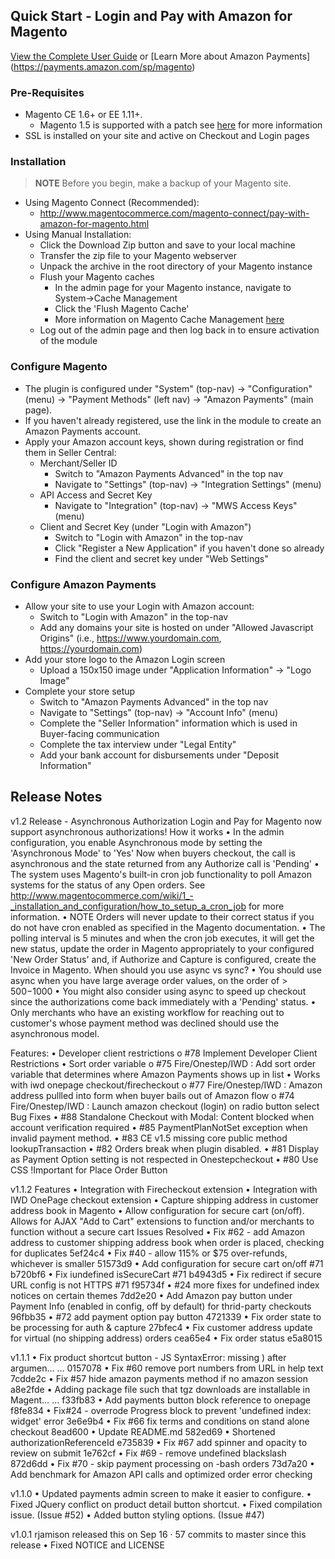 ## Quick Start - Login and Pay with Amazon for Magento

[View the Complete User Guide](https://github.com/amzn/amazon-payments-magento-plugin/wiki)
or [Learn More about Amazon Payments] (https://payments.amazon.com/sp/magento)


### Pre-Requisites
* Magento CE 1.6+ or EE 1.11+.
    * Magento 1.5 is supported with a patch see [here](https://github.com/amzn/amazon-payments-magento-plugin/wiki/Magento-1.5-Compatibility) for more information
* SSL is installed on your site and active on Checkout and Login pages


### Installation
> **NOTE** Before you begin, make a backup of your Magento site.

* Using Magento Connect (Recommended):
    * http://www.magentocommerce.com/magento-connect/pay-with-amazon-for-magento.html
* Using Manual Installation:
    * Click the Download Zip button and save to your local machine
    * Transfer the zip file to your Magento webserver
    * Unpack the archive in the root directory of your Magento instance
    * Flush your Magento caches
        * In the admin page for your Magento instance, navigate to System->Cache Management
        * Click the 'Flush Magento Cache'
        * More information on Magento Cache Management [here](http://www.magentocommerce.com/knowledge-base/entry/cache-storage-management)
    * Log out of the admin page and then log back in to ensure activation of the module


### Configure Magento
* The plugin is configured under "System" (top-nav) -> "Configuration" (menu) -> "Payment Methods" (left nav) -> "Amazon Payments" (main page).
* If you haven't already registered, use the link in the module to create an Amazon Payments account.
* Apply your Amazon account keys, shown during registration or find them in Seller Central:
    * Merchant/Seller ID
       * Switch to "Amazon Payments Advanced" in the top nav
       * Navigate to "Settings" (top-nav) -> "Integration Settings" (menu)
    * API Access and Secret Key
       * Navigate to "Integration" (top-nav) -> "MWS Access Keys" (menu)
    * Client and Secret Key (under "Login with Amazon")
       * Switch to "Login with Amazon" in the top-nav
       * Click "Register a New Application" if you haven't done so already
       * Find the client and secret key under "Web Settings"


### Configure Amazon Payments
 * Allow your site to use your Login with Amazon account:
    * Switch to "Login with Amazon" in the top-nav
    * Add any domains your site is hosted on under "Allowed Javascript Origins" (i.e., https://www.yourdomain.com, https://yourdomain.com)
 * Add your store logo to the Amazon Login screen
    * Upload a 150x150 image under "Application Information" -> "Logo Image"
 * Complete your store setup
    * Switch to "Amazon Payments Advanced" in the top nav
    * Navigate to "Settings" (top-nav) -> "Account Info" (menu)
    * Complete the "Seller Information" information which is used in Buyer-facing communication
    * Complete the tax interview under "Legal Entity"
    * Add your bank account for disbursements under "Deposit Information"

## Release Notes

v1.2 Release - Asynchronous Authorization
Login and Pay for Magento now support asynchronous authorizations!
How it works
•	In the admin configuration, you enable Asynchronous mode by setting the 'Asynchronous Mode' to 'Yes' Now when buyers checkout, the call is asynchronous and the state returned from any Authorize call is 'Pending'
•	The system uses Magento's built-in cron job functionality to poll Amazon systems for the status of any Open orders. See http://www.magentocommerce.com/wiki/1_-_installation_and_configuration/how_to_setup_a_cron_job for more information.
•	NOTE Orders will never update to their correct status if you do not have cron enabled as specified in the Magento documentation.
•	The polling interval is 5 minutes and when the cron job executes, it will get the new status, update the order in Magento appropriately to your configured 'New Order Status' and, if Authorize and Capture is configured, create the Invoice in Magento.
When should you use async vs sync?
•	You should use async when you have large average order values, on the order of > $500-$1000
•	You might also consider using async to speed up checkout since the authorizations come back immediately with a 'Pending' status.
•	Only merchants who have an existing workflow for reaching out to customer's whose payment method was declined should use the asynchronous model.

Features:
•	Developer client restrictions
o	#78 Implement Developer Client Restrictions
•	Sort order variable
o	#75 Fire/Onestep/IWD : Add sort order variable that determines where Amazon Payments shows up in list
•	Works with iwd onepage checkout/firecheckout
o	#77 Fire/Onestep/IWD : Amazon address pullled into form when buyer bails out of Amazon flow
o	#74 Fire/Onestep/IWD : Launch amazon checkout (login) on radio button select
Bug Fixes
•	#88 Standalone Checkout with Modal: Content blocked when account verification required
•	#85 PaymentPlanNotSet exception when invalid payment method.
•	#83 CE v1.5 missing core public method lookupTransaction
•	#82 Orders break when plugin disabled.
•	#81 Display as Payment Option setting is not respected in Onestepcheckout
•	#80 Use CSS !Important for Place Order Button

v1.1.2
Features
•	Integration with Firecheckout extension
•	Integration with IWD OnePage checkout extension
•	Capture shipping address in customer address book in Magento
•	Allow configuration for secure cart (on/off). Allows for AJAX "Add to Cart" extensions to function and/or merchants to function without a secure cart
Issues Resolved
•	Fix #62 - add Amazon address to customer shipping address book when order is placed, checking for duplicates 5ef24c4
•	Fix #40 - allow 115% or $75 over-refunds, whichever is smaller 51573d9
•	Add configuration for secure cart on/off #71 b720bf6
•	Fix iundefined isSecureCart #71 b4943d5
•	Fix redirect if secure URL config is not HTTPS #71 f95734f
•	#24 more fixes for undefined index notices on certain themes 7dd2e20
•	Add Amazon pay button under Payment Info (enabled in config, off by default) for thrid-party checkouts 96fbb35
•	#72 add payment option pay button 4721339
•	Fix order state to be processing for auth & capture 27bfec4
•	Fix customer address update for virtual (no shipping address) orders cea65e4
•	Fix order status e5a8015

v1.1.1 
•	Fix product shortcut button - JS SyntaxError: missing ) after argumen… … 0157078
•	Fix #60 remove port numbers from URL in help text 7cdde2c
•	Fix #57 hide amazon payments method if no amazon session a8e2fde
•	Adding package file such that tgz downloads are installable in Magent… … f33fb83
•	Add payments button block reference to onepage f8fe834
•	Fix#24 - overrode Progress block to prevent 'undefined index: widget' error 3e6e9b4
•	Fix #66 fix terms and conditions on stand alone checkout 8ead600
•	Update README.md 582ed69
•	Shortened authorizationReferenceId e735839
•	Fix #67 add spinner and opacity to review on submit 1e762cf
•	Fix #69 - remove undefined blackslash 872d6dd
•	Fix #70 - skip payment processing on -bash orders 73d7a20
•	Add benchmark for Amazon API calls and optimized order error checking

v1.1.0
•	Updated payments admin screen to make it easier to configure.
•	Fixed JQuery conflict on product detail button shortcut.
•	Fixed compilation issue. (Issue #52)
•	Added button styling options. (Issue #47)

v1.0.1
  rjamison released this on Sep 16 · 57 commits to master since this release
•	Fixed NOTICE and LICENSE


